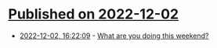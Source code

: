 # [Published on 2022-12-02](index.md)

* [2022-12-02, 16:22:09](https://lobste.rs/s/s4ddww/what_are_you_doing_this_weekend) - [What are you doing this weekend?](https://lobste.rs/s/s4ddww/what_are_you_doing_this_weekend)
